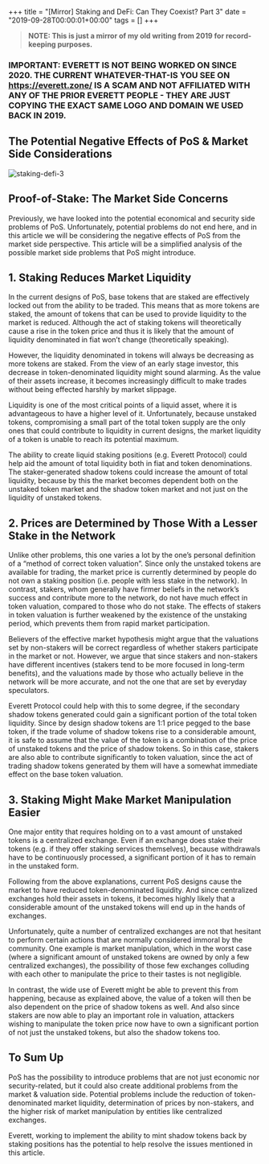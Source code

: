 +++
title = "[Mirror] Staking and DeFi: Can They Coexist? Part 3"
date = "2019-09-28T00:00:01+00:00"
tags = []
+++

> **NOTE: This is just a mirror of my old writing from 2019 for record-keeping purposes.**

### IMPORTANT: EVERETT IS NOT BEING WORKED ON SINCE 2020. THE CURRENT WHATEVER-THAT-IS YOU SEE ON https://everett.zone/ IS A SCAM AND NOT AFFILIATED WITH ANY OF THE PRIOR EVERETT PEOPLE - THEY ARE JUST COPYING THE EXACT SAME LOGO AND DOMAIN WE USED BACK IN 2019. 

## The Potential Negative Effects of PoS & Market Side Considerations

![staking-defi-3](/images/mirror-staking-defi-3/staking-defi-3-1.png)

## Proof-of-Stake: The Market Side Concerns
Previously, we have looked into the potential economical and security side problems of PoS. Unfortunately, potential problems do not end here, and in this article we will be considering the negative effects of PoS from the market side perspective. This article will be a simplified analysis of the possible market side problems that PoS might introduce.

## 1. Staking Reduces Market Liquidity
In the current designs of PoS, base tokens that are staked are effectively locked out from the ability to be traded. This means that as more tokens are staked, the amount of tokens that can be used to provide liquidity to the market is reduced. Although the act of staking tokens will theoretically cause a rise in the token price and thus it is likely that the amount of liquidity denominated in fiat won’t change (theoretically speaking).

However, the liquidity denominated in tokens will always be decreasing as more tokens are staked. From the view of an early stage investor, this decrease in token-denominated liquidity might sound alarming. As the value of their assets increase, it becomes increasingly difficult to make trades without being effected harshly by market slippage.

Liquidity is one of the most critical points of a liquid asset, where it is advantageous to have a higher level of it. Unfortunately, because unstaked tokens, compromising a small part of the total token supply are the only ones that could contribute to liquidity in current designs, the market liquidity of a token is unable to reach its potential maximum.

The ability to create liquid staking positions (e.g. Everett Protocol) could help aid the amount of total liquidity both in fiat and token denominations. The staker-generated shadow tokens could increase the amount of total liquidity, because by this the market becomes dependent both on the unstaked token market and the shadow token market and not just on the liquidity of unstaked tokens.

## 2. Prices are Determined by Those With a Lesser Stake in the Network
Unlike other problems, this one varies a lot by the one’s personal definition of a “method of correct token valuation”. Since only the unstaked tokens are available for trading, the market price is currently determined by people do not own a staking position (i.e. people with less stake in the network). In contrast, stakers, whom generally have firmer beliefs in the network’s success and contribute more to the network, do not have much effect in token valuation, compared to those who do not stake. The effects of stakers in token valuation is further weakened by the existence of the unstaking period, which prevents them from rapid market participation.

Believers of the effective market hypothesis might argue that the valuations set by non-stakers will be correct regardless of whether stakers participate in the market or not. However, we argue that since stakers and non-stakers have different incentives (stakers tend to be more focused in long-term benefits), and the valuations made by those who actually believe in the network will be more accurate, and not the one that are set by everyday speculators.

Everett Protocol could help with this to some degree, if the secondary shadow tokens generated could gain a significant portion of the total token liquidity. Since by design shadow tokens are 1:1 price pegged to the base token, if the trade volume of shadow tokens rise to a considerable amount, it is safe to assume that the value of the token is a combination of the price of unstaked tokens and the price of shadow tokens. So in this case, stakers are also able to contribute significantly to token valuation, since the act of trading shadow tokens generated by them will have a somewhat immediate effect on the base token valuation.

## 3. Staking Might Make Market Manipulation Easier
One major entity that requires holding on to a vast amount of unstaked tokens is a centralized exchange. Even if an exchange does stake their tokens (e.g. if they offer staking services themselves), because withdrawals have to be continuously processed, a significant portion of it has to remain in the unstaked form.

Following from the above explanations, current PoS designs cause the market to have reduced token-denominated liquidity. And since centralized exchanges hold their assets in tokens, it becomes highly likely that a considerable amount of the unstaked tokens will end up in the hands of exchanges.

Unfortunately, quite a number of centralized exchanges are not that hesitant to perform certain actions that are normally considered immoral by the community. One example is market manipulation, which in the worst case (where a significant amount of unstaked tokens are owned by only a few centralized exchanges), the possibility of those few exchanges colluding with each other to manipulate the price to their tastes is not negligible.

In contrast, the wide use of Everett might be able to prevent this from happening, because as explained above, the value of a token will then be also dependent on the price of shadow tokens as well. And also since stakers are now able to play an important role in valuation, attackers wishing to manipulate the token price now have to own a significant portion of not just the unstaked tokens, but also the shadow tokens too.

## To Sum Up
PoS has the possibility to introduce problems that are not just economic nor security-related, but it could also create additional problems from the market & valuation side. Potential problems include the reduction of token-denominated market liquidity, determination of prices by non-stakers, and the higher risk of market manipulation by entities like centralized exchanges.

Everett, working to implement the ability to mint shadow tokens back by staking positions has the potential to help resolve the issues mentioned in this article.